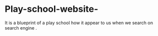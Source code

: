# Play-school-website-
It is a blueprint of a play school how it appear to us when we search on search engine .
